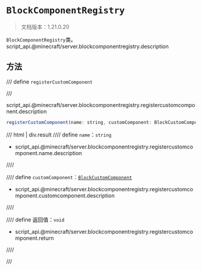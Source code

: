 # `BlockComponentRegistry`

> 文档版本：1.21.0.20

`BlockComponentRegistry`类。script_api.@minecraft/server.blockcomponentregistry.description

## 方法

/// define
`registerCustomComponent`


///

script_api.@minecraft/server.blockcomponentregistry.registercustomcomponent.description

```js
registerCustomComponent(name: string, customComponent: BlockCustomComponent): void
```

/// html | div.result
//// define
`name`：`string`

- script_api.@minecraft/server.blockcomponentregistry.registercustomcomponent.name.description


////

//// define
`customComponent`：[`BlockCustomComponent`](./blockcustomcomponent.md)

- script_api.@minecraft/server.blockcomponentregistry.registercustomcomponent.customcomponent.description


////

//// define
返回值：`void`

- script_api.@minecraft/server.blockcomponentregistry.registercustomcomponent.return


////

///

